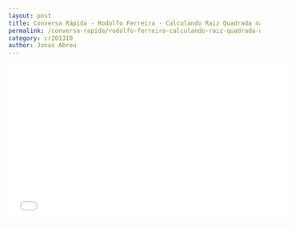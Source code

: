 ```yaml
---
layout: post
title: Conversa Rápida - Rodolfo Ferreira - Calculando Raiz Quadrada na Raça
permalink: /conversa-rapida/rodolfo-ferreira-calculando-raiz-quadrada-na-ra-a
category: cr201310
author: Jonas Abreu
---
```


<iframe width="560" height="315" src="//www.youtube.com/embed/tgxvPjqIPuY" frameborder="0" allowfullscreen></iframe>
